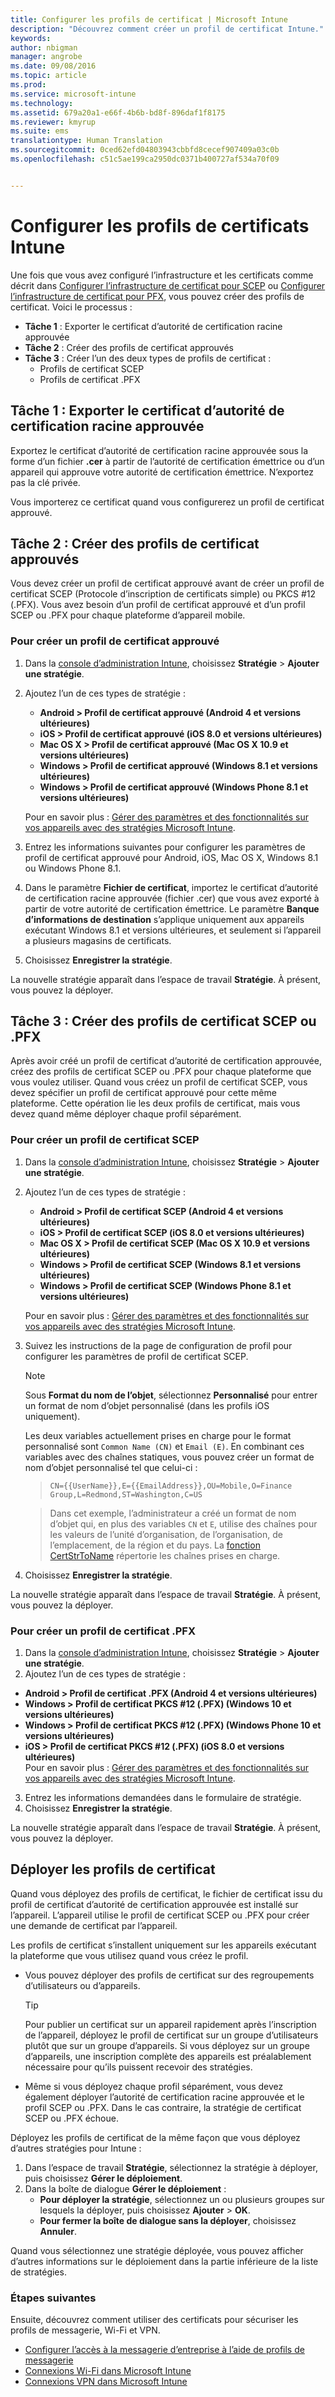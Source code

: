 ```yaml
---
title: Configurer les profils de certificat | Microsoft Intune
description: "Découvrez comment créer un profil de certificat Intune."
keywords: 
author: nbigman
manager: angrobe
ms.date: 09/08/2016
ms.topic: article
ms.prod: 
ms.service: microsoft-intune
ms.technology: 
ms.assetid: 679a20a1-e66f-4b6b-bd8f-896daf1f8175
ms.reviewer: kmyrup
ms.suite: ems
translationtype: Human Translation
ms.sourcegitcommit: 0ced62efd04803943cbbfd8cecef907409a03c0b
ms.openlocfilehash: c51c5ae199ca2950dc0371b400727af534a70f09


---
```


# Configurer les profils de certificats Intune
Une fois que vous avez configuré l’infrastructure et les certificats comme décrit dans [Configurer l’infrastructure de certificat pour SCEP](configure-certificate-infrastructure-for-scep.md) ou [Configurer l’infrastructure de certificat pour PFX](configure-certificate-infrastructure-for-pfx.md), vous pouvez créer des profils de certificat. Voici le processus :

- **Tâche 1** : Exporter le certificat d’autorité de certification racine approuvée
- **Tâche 2** : Créer des profils de certificat approuvés
- **Tâche 3** : Créer l’un des deux types de profils de certificat :
  - Profils de certificat SCEP
  - Profils de certificat .PFX

## **Tâche 1** : Exporter le certificat d’autorité de certification racine approuvée
Exportez le certificat d’autorité de certification racine approuvée sous la forme d’un fichier **.cer** à partir de l’autorité de certification émettrice ou d’un appareil qui approuve votre autorité de certification émettrice. N’exportez pas la clé privée.

Vous importerez ce certificat quand vous configurerez un profil de certificat approuvé.

## **Tâche 2** : Créer des profils de certificat approuvés
Vous devez créer un profil de certificat approuvé avant de créer un profil de certificat SCEP (Protocole d’inscription de certificats simple) ou PKCS #12 (.PFX). Vous avez besoin d’un profil de certificat approuvé et d’un profil SCEP ou .PFX pour chaque plateforme d’appareil mobile.

### Pour créer un profil de certificat approuvé

1.  Dans la [console d’administration Intune](https://manage.microsoft.com), choisissez **Stratégie** &gt; **Ajouter une stratégie**.
2.  Ajoutez l’un de ces types de stratégie :
    - **Android &gt; Profil de certificat approuvé (Android 4 et versions ultérieures)**
    - **iOS &gt; Profil de certificat approuvé (iOS 8.0 et versions ultérieures)**
    - **Mac OS X &gt; Profil de certificat approuvé (Mac OS X 10.9 et versions ultérieures)**
    - **Windows &gt; Profil de certificat approuvé (Windows 8.1 et versions ultérieures)**
    - **Windows &gt; Profil de certificat approuvé (Windows Phone 8.1 et versions ultérieures)**

    Pour en savoir plus : [Gérer des paramètres et des fonctionnalités sur vos appareils avec des stratégies Microsoft Intune](manage-settings-and-features-on-your-devices-with-microsoft-intune-policies.md).

3.  Entrez les informations suivantes pour configurer les paramètres de profil de certificat approuvé pour Android, iOS, Mac OS X, Windows 8.1 ou Windows Phone 8.1. 
4.  Dans le paramètre **Fichier de certificat**, importez le certificat d’autorité de certification racine approuvée (fichier .cer) que vous avez exporté à partir de votre autorité de certification émettrice. Le paramètre **Banque d’informations de destination** s’applique uniquement aux appareils exécutant Windows 8.1 et versions ultérieures, et seulement si l’appareil a plusieurs magasins de certificats.
    
4.  Choisissez **Enregistrer la stratégie**.

La nouvelle stratégie apparaît dans l’espace de travail **Stratégie**. À présent, vous pouvez la déployer.

## **Tâche 3** : Créer des profils de certificat SCEP ou .PFX
Après avoir créé un profil de certificat d’autorité de certification approuvée, créez des profils de certificat SCEP ou .PFX pour chaque plateforme que vous voulez utiliser. Quand vous créez un profil de certificat SCEP, vous devez spécifier un profil de certificat approuvé pour cette même plateforme. Cette opération lie les deux profils de certificat, mais vous devez quand même déployer chaque profil séparément.

### Pour créer un profil de certificat SCEP

1.  Dans la [console d’administration Intune](https://manage.microsoft.com), choisissez **Stratégie** &gt; **Ajouter une stratégie**.
2.  Ajoutez l’un de ces types de stratégie :
    - **Android &gt; Profil de certificat SCEP (Android 4 et versions ultérieures)**
    - **iOS &gt; Profil de certificat SCEP (iOS 8.0 et versions ultérieures)**
    - **Mac OS X &gt; Profil de certificat SCEP (Mac OS X 10.9 et versions ultérieures)**
    - **Windows &gt; Profil de certificat SCEP (Windows 8.1 et versions ultérieures)**
    - **Windows &gt; Profil de certificat SCEP (Windows Phone 8.1 et versions ultérieures)**

    Pour en savoir plus : [Gérer des paramètres et des fonctionnalités sur vos appareils avec des stratégies Microsoft Intune](manage-settings-and-features-on-your-devices-with-microsoft-intune-policies.md).

3.  Suivez les instructions de la page de configuration de profil pour configurer les paramètres de profil de certificat SCEP.
    > [!NOTE]
    >
    > Sous **Format du nom de l’objet**, sélectionnez **Personnalisé** pour entrer un format de nom d’objet personnalisé (dans les profils iOS uniquement).
    >
    > Les deux variables actuellement prises en charge pour le format personnalisé sont `Common Name (CN)` et `Email (E)`. En combinant ces variables avec des chaînes statiques, vous pouvez créer un format de nom d’objet personnalisé tel que celui-ci :

    >     CN={{UserName}},E={{EmailAddress}},OU=Mobile,O=Finance Group,L=Redmond,ST=Washington,C=US

    > Dans cet exemple, l’administrateur a créé un format de nom d’objet qui, en plus des variables `CN` et `E`, utilise des chaînes pour les valeurs de l’unité d’organisation, de l’organisation, de l’emplacement, de la région et du pays. La [fonction CertStrToName](https://msdn.microsoft.com/en-us/library/windows/desktop/aa377160.aspx) répertorie les chaînes prises en charge.

4.  Choisissez **Enregistrer la stratégie**.

La nouvelle stratégie apparaît dans l’espace de travail **Stratégie**. À présent, vous pouvez la déployer.

### Pour créer un profil de certificat .PFX

1.  Dans la [console d’administration Intune](https://manage.microsoft.com), choisissez **Stratégie** &gt; **Ajouter une stratégie**.
2.  Ajoutez l’un de ces types de stratégie :
  - **Android &gt; Profil de certificat .PFX (Android 4 et versions ultérieures)**
  - **Windows &gt; Profil de certificat PKCS #12 (.PFX) (Windows 10 et versions ultérieures)**
  - **Windows &gt; Profil de certificat PKCS #12 (.PFX) (Windows Phone 10 et versions ultérieures)**
  - **iOS > Profil de certificat PKCS #12 (.PFX) (iOS 8.0 et versions ultérieures)**    
    Pour en savoir plus : [Gérer des paramètres et des fonctionnalités sur vos appareils avec des stratégies Microsoft Intune](manage-settings-and-features-on-your-devices-with-microsoft-intune-policies.md).
3.  Entrez les informations demandées dans le formulaire de stratégie.
4.  Choisissez **Enregistrer la stratégie**.

La nouvelle stratégie apparaît dans l’espace de travail **Stratégie**. À présent, vous pouvez la déployer.

## Déployer les profils de certificat
Quand vous déployez des profils de certificat, le fichier de certificat issu du profil de certificat d’autorité de certification approuvée est installé sur l’appareil. L’appareil utilise le profil de certificat SCEP ou .PFX pour créer une demande de certificat par l’appareil.

Les profils de certificat s’installent uniquement sur les appareils exécutant la plateforme que vous utilisez quand vous créez le profil.

-   Vous pouvez déployer des profils de certificat sur des regroupements d’utilisateurs ou d’appareils.

    > [!TIP]
    > Pour publier un certificat sur un appareil rapidement après l’inscription de l’appareil, déployez le profil de certificat sur un groupe d’utilisateurs plutôt que sur un groupe d’appareils. Si vous déployez sur un groupe d’appareils, une inscription complète des appareils est préalablement nécessaire pour qu’ils puissent recevoir des stratégies.

-   Même si vous déployez chaque profil séparément, vous devez également déployer l’autorité de certification racine approuvée et le profil SCEP ou .PFX. Dans le cas contraire, la stratégie de certificat SCEP ou .PFX échoue.

Déployez les profils de certificat de la même façon que vous déployez d’autres stratégies pour Intune :

1.  Dans l’espace de travail **Stratégie**, sélectionnez la stratégie à déployer, puis choisissez **Gérer le déploiement**.
2.  Dans la boîte de dialogue **Gérer le déploiement** :
    -   **Pour déployer la stratégie**, sélectionnez un ou plusieurs groupes sur lesquels la déployer, puis choisissez **Ajouter** &gt; **OK**.
    -   **Pour fermer la boîte de dialogue sans la déployer**, choisissez **Annuler**.

Quand vous sélectionnez une stratégie déployée, vous pouvez afficher d’autres informations sur le déploiement dans la partie inférieure de la liste de stratégies.

### Étapes suivantes

Ensuite, découvrez comment utiliser des certificats pour sécuriser les profils de messagerie, Wi-Fi et VPN.

-  [Configurer l’accès à la messagerie d’entreprise à l’aide de profils de messagerie](configure-access-to-corporate-email-using-email-profiles-with-Microsoft-Intune.md)
-  [Connexions Wi-Fi dans Microsoft Intune](wi-fi-connections-in-microsoft-intune.md)
-  [Connexions VPN dans Microsoft Intune](vpn-connections-in-microsoft-intune.md)



<!--HONumber=Sep16_HO3-->


